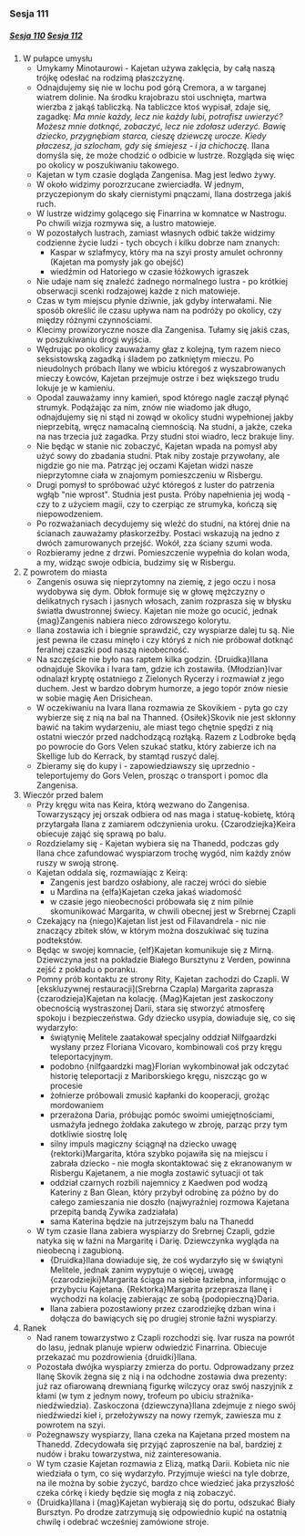 ### Sesja 111
##### [Sesja 110](#sesja-110) [Sesja 112](#sesja-112)
1. W pułapce umysłu
    - Umykamy Minotaurowi - Kajetan używa zaklęcia, by całą naszą trójkę odesłać na rodzimą płaszczyznę.
    - Odnajdujemy się nie w lochu pod górą Cremora, a w targanej wiatrem dolinie. Na środku krajobrazu stoi uschnięta, martwa wierzba z jakąś tabliczką. Na tabliczce ktoś wypisał, zdaje się, zagadkę:
    _Ma mnie każdy, lecz nie każdy lubi, potrafisz uwierzyć? Możesz mnie dotknąć, zobaczyć, lecz nie zdołasz uderzyć. Bawię dziecko, przygnębiam starca, cieszę dziewczę urocze. Kiedy płaczesz, ja szlocham, gdy się śmiejesz - i ja chichoczę._ Ilana domyśla się, że może chodzić o odbicie w lustrze. Rozgląda się więc po okolicy w poszukiwaniu takowego.
    - Kajetan w tym czasie dogląda Zangenisa. Mag jest ledwo żywy.
    - W około widzimy porozrzucane zwierciadła. W jednym, przyczepionym do skały ciernistymi pnączami, Ilana dostrzega jakiś ruch.
    - W lustrze widzimy golącego się Finarrina w komnatce w Nastrogu. Po chwili wizja rozmywa się, a lustro matowieje.
    - W pozostałych lustrach, zamiast własnych odbić także widzimy codzienne życie ludzi - tych obcych i kilku dobrze nam znanych:
        - Kaspar w szlafmycy, który ma na szyi prosty amulet ochronny (Kajetan ma pomysły jak go obejść)
        - wiedźmin od Hatoriego w czasie łóżkowych igraszek
    - Nie udaje nam się znaleźć żadnego normalnego lustra - po krótkiej obserwacji scenki rodzajowej każde z nich matowieje.
    - Czas w tym miejscu płynie dziwnie, jak gdyby interwałami. Nie sposób określić ile czasu upływa nam na podróży po okolicy, czy między różnymi czynnościami.
    - Klecimy prowizoryczne nosze dla Zangenisa. Tułamy się jakiś czas, w poszukiwaniu drogi wyjścia.
    - Wędrując po okolicy zauważamy głaz z kolejną, tym razem nieco seksistowską zagadką i śladem po zatkniętym mieczu. Po nieudolnych próbach Ilany we wbiciu któregoś z wyszabrowanych mieczy Łowców, Kajetan przejmuje ostrze i bez większego trudu lokuje je w kamieniu.
    - Opodal zauważamy inny kamień, spod którego nagle zaczął płynąć strumyk. Podążając za nim, znów nie wiadomo jak długo, odnajdujemy się ni stąd ni zowąd w okolicy studni wypełnionej jakby nieprzebitą, wręcz namacalną ciemnością. Na studni, a jakże, czeka na nas trzecia już zagadka. Przy studni stoi wiadro, lecz brakuje liny.
    - Nie będąc w stanie nic zobaczyć, Kajetan wpada na pomysł aby użyć sowy do zbadania studni. Ptak niby zostaje przywołany, ale nigdzie go nie ma. Patrząc jej oczami Kajetan widzi nasze nieprzytomne ciała w znajomym pomieszczeniu w Risbergu.
    - Drugi pomysł to spróbować użyć któregoś z luster do patrzenia wgłąb "nie wprost". Studnia jest pusta. Próby napełnienia jej wodą - czy to z użyciem magii, czy to czerpiąc ze strumyka, kończą się niepowodzeniem.
    - Po rozważaniach decydujemy się wleźć do studni, na której dnie na ścianach zauważamy płaskorzeźby. Postaci wskazują na jedno z dwóch zamurowanych przejść. Wokół, zza ściany szumi woda.
    - Rozbieramy jedne z drzwi. Pomieszczenie wypełnia do kolan woda, a my, widząc swoje odbicia, budzimy się w Risbergu.
2. Z powrotem do miasta
    - Zangenis osuwa się nieprzytomny na ziemię, z jego oczu i nosa wydobywa się dym. Obłok formuje się w głowę mężczyzny o delikatnych rysach i jasnych włosach, zanim rozprasza się w błysku światła dwustronnej świecy. Kajetan nie może go ocucić, jednak {mag}Zangenis nabiera nieco zdrowszego kolorytu.
    - Ilana zostawia ich i biegnie sprawdzić, czy wyspiarze dalej tu są. Nie jest pewna ile czasu minęło i czy któryś z nich nie próbował dotknąć feralnej czaszki pod naszą nieobecność.
    - Na szczęście nie było nas raptem kilka godzin. {Druidka}Ilana odnajduje Skovika i Ivara tam, gdzie ich zostawiła. {Młodzian}Ivar odnalazł kryptę ostatniego z Zielonych Rycerzy i rozmawiał z jego duchem. Jest w bardzo dobrym humorze, a jego topór znów niesie w sobie magię Aen Drisichean.
    - W oczekiwaniu na Ivara Ilana rozmawia ze Skovikiem - pyta go czy wybierze się z nią na bal na Thanned. {Osiłek}Skovik nie jest skłonny bawić na takim wydarzeniu, ale miast tego chętnie spędzi z nią ostatni wieczór przed nadchodzącą rozłąką. Razem z Lodbroke będą po powrocie do Gors Velen szukać statku, który zabierze ich na Skellige lub do Kerrack, by stamtąd ruszyć dalej.
    - Zbieramy się do kupy i - zapowiedziawszy się uprzednio - teleportujemy do Gors Velen, prosząc o transport i pomoc dla Zangenisa.
3. Wieczór przed balem
    - Przy kręgu wita nas Keira, którą wezwano do Zangenisa. Towarzyszący jej orszak odbiera od nas maga i statuę-kobietę, którą przytargała Ilana z zamiarem odczynienia uroku. {Czarodziejka}Keira obiecuje zająć się sprawą po balu.
    - Rozdzielamy się - Kajetan wybiera się na Thanedd, podczas gdy Ilana chce zafundować wyspiarzom trochę wygód, nim każdy znów ruszy w swoją stronę.
    - Kajetan oddala się, rozmawiając z Keirą:
        - Zangenis jest bardzo osłabiony, ale raczej wróci do siebie
        - u Mardina na {elfa}Kajetan czeka jakaś wiadomość
        - w czasie jego nieobecności próbowała się z nim pilnie skomunikować Margarita, w chwili obecnej jest w Srebrnej Czapli
    - Czekający na {niego}Kajetan list jest od Filavandrela - nic nie znaczący zbitek słów, w którym można doszukiwać się tuzina podtekstów.
    - Będąc w swojej komnacie, {elf}Kajetan komunikuje się z Mirną. Dziewczyna jest na pokładzie Białego Bursztynu z Verden, powinna zejść z pokładu o poranku.
    - Pomny prób kontaktu ze strony Rity, Kajetan zachodzi do Czapli. W [ekskluzywnej restauracji](Srebrna Czapla) Margarita zaprasza {czarodzieja}Kajetan na kolację. {Mag}Kajetan jest zaskoczony obecnością wystraszonej Darii, stara się stworzyć atmosferę spokoju i bezpieczeństwa. Gdy dziecko usypia, dowiaduje się, co się wydarzyło:
        - świątynię Melitele zaatakował specjalny oddział Nilfgaardzki wysłany przez Floriana Vicovaro, kombinowali coś przy kręgu teleportacyjnym.
        - podobno {nilfgaardzki mag}Florian wykombinował jak odczytać historię teleportacji z Mariborskiego kręgu, niszcząc go w procesie
        - żołnierze próbowali zmusić kapłanki do kooperacji, grożąc mordowaniem
        - przerażona Daria, próbując pomóc swoimi umiejętnościami, usmażyła jednego żołdaka zakutego w zbroję, parząc przy tym dotkliwie siostrę Iolę
        - silny impuls magiczny ściągnął na dziecko uwagę {rektorki}Margarita, która szybko pojawiła się na miejscu i zabrała dziecko - nie mogła skontaktować się z ekranowanym w Risbergu Kajetanem, a nie mogła zostawić sytuacji ot tak
        - oddział czarnych rozbili najemnicy z Kaedwen pod wodzą Kateriny z Ban Glean, który przybył odrobinę za późno by do całego zamieszania nie doszło (najwyraźniej rozmowa Kajetana przepitą bandą Zywika zadziałała)
        - sama Katerina będzie na jutrzejszym balu na Thanedd
    - W tym czasie Ilana zabiera wyspiarzy do Srebrnej Czapli, gdzie natyka się w łaźni na Margaritę i Darię. Dziewczynka wygląda na nieobecną i zagubioną.
        - {Druidka}Ilana dowiaduje się, że coś wydarzyło się w świątyni Melitele, jednak zanim wypytuje o więcej, uwagę {czarodziejki}Margarita ściąga na siebie łaziebna, informując o przybyciu Kajetana. {Rektorka}Margarita przeprasza Ilanę i wychodzi na kolację zabierając ze sobą {podopieczną}Daria.
        - Ilana zabiera pozostawiony przez czarodziejkę dzban wina i dołącza do bawiących się po drugiej stronie łaźni wyspiarzy.
4. Ranek
    - Nad ranem towarzystwo z Czapli rozchodzi się. Ivar rusza na powrót do lasu, jednak planuje wpierw odwiedzić Finarrina. Obiecuje przekazać mu pozdrowienia {druidki}Ilana.
    - Pozostała dwójka wyspiarzy zmierza do portu. Odprowadzany przez Ilanę Skovik żegna się z nią i na odchodne zostawia dwa prezenty: już raz ofiarowaną drewnianą figurkę wilczycy oraz swój naszyjnik z kłami (w tym z jednym nowy, trofeum po ubiciu strażnika-niedźwiedzia). Zaskoczona {dziewczyna}Ilana zdejmuje z niego swój niedźwiedzi kieł i, przełożywszy na nowy rzemyk, zawiesza mu z powrotem na szyi.
    - Pożegnawszy wyspiarzy, Ilana czeka na Kajetana przed mostem na Thanedd. Zdecydowała się przyjąć zaproszenie na bal, bardziej z nudów i braku towarzystwa, niż zainteresowania.
    - W tym czasie Kajetan rozmawia z Elizą, matką Darii. Kobieta nic nie wiedziała o tym, co się wydarzyło. Przyjmuje wieści na tyle dobrze, na ile można by sobie życzyć, bardzo chce wiedzieć jaka przyszłość czeka córkę i kiedy będzie się mogła z nią zobaczyć.
    - {Druidka}Ilana i {mag}Kajetan wybierają się do portu, odszukać Biały Bursztyn. Po drodze zatrzymują się odpowiednio kupić na ostatnią chwilę i odebrać wcześniej zamówione stroje.